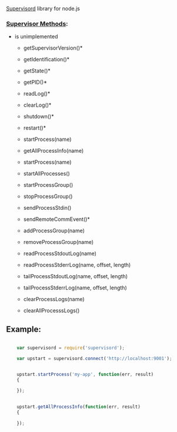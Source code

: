 [Supervisord](http://supervisord.org/) library for node.js


### [Supervisor Methods](http://supervisord.org/api.html?highlight=api):

* is unimplemented
	
	- getSupervisorVersion()*
	- getIdentification()*
	- getState()*
	- getPID()*
	- readLog()*
	- clearLog()*
	- shutdown()*
	- restart()*
	
	- startProcess(name)
	- getAllProcessInfo(name)
	- startProcess(name)
	- startAllProcesses()
	- startProcessGroup()
	- stopProcessGroup()
	- sendProcessStdin()
	- sendRemoteCommEvent()*
	- addProcessGroup(name)
	- removeProcessGroup(name)
	- readProcessStdoutLog(name)
	- readProcessStderrLog(name, offset, length)
	- tailProcessStdoutLog(name, offset, length)
	- tailProcessStderrLog(name, offset, length)
	- clearProcessLogs(name)
	- clearAllProcesssLogs()


Example:
--------


```javascript

	var supervisord = require('supervisord');

	var upstart = supervisord.connect('http://localhost:9001');


	upstart.startProcess('my-app', function(err, result)
	{
		
	});
	

	upstart.getAllProcessInfo(function(err, result)
	{
		
	});

```